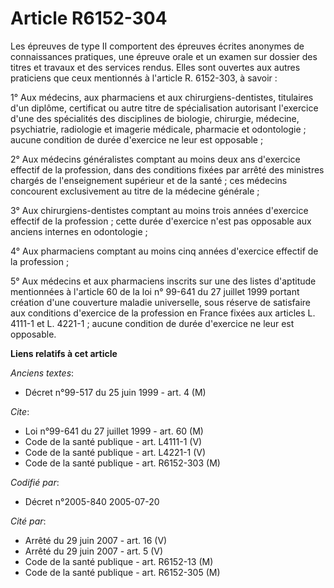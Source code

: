 # Article R6152-304

Les épreuves de type II comportent des épreuves écrites anonymes de connaissances pratiques, une épreuve orale et un examen
sur dossier des titres et travaux et des services rendus. Elles sont ouvertes aux autres praticiens que ceux mentionnés à
l'article R. 6152-303, à savoir :

1° Aux médecins, aux pharmaciens et aux chirurgiens-dentistes, titulaires d'un diplôme, certificat ou autre titre de
spécialisation autorisant l'exercice d'une des spécialités des disciplines de biologie, chirurgie, médecine, psychiatrie,
radiologie et imagerie médicale, pharmacie et odontologie ; aucune condition de durée d'exercice ne leur est opposable ;

2° Aux médecins généralistes comptant au moins deux ans d'exercice effectif de la profession, dans des conditions fixées par
arrêté des ministres chargés de l'enseignement supérieur et de la santé ; ces médecins concourent exclusivement au titre de
la médecine générale ;

3° Aux chirurgiens-dentistes comptant au moins trois années d'exercice effectif de la profession ; cette durée d'exercice
n'est pas opposable aux anciens internes en odontologie ;

4° Aux pharmaciens comptant au moins cinq années d'exercice effectif de la profession ;

5° Aux médecins et aux pharmaciens inscrits sur une des listes d'aptitude mentionnées à l'article 60 de la loi n° 99-641 du
27 juillet 1999 portant création d'une couverture maladie universelle, sous réserve de satisfaire aux conditions d'exercice
de la profession en France fixées aux articles L. 4111-1 et L. 4221-1 ; aucune condition de durée d'exercice ne leur est
opposable.

**Liens relatifs à cet article**

_Anciens textes_:

  - Décret n°99-517 du 25 juin 1999 - art. 4 (M)

_Cite_:

  - Loi n°99-641 du 27 juillet 1999 - art. 60 (M)
  - Code de la santé publique - art. L4111-1 (V)
  - Code de la santé publique - art. L4221-1 (V)
  - Code de la santé publique - art. R6152-303 (M)

_Codifié par_:

  - Décret n°2005-840 2005-07-20

_Cité par_:

  - Arrêté du 29 juin 2007 - art. 16 (V)
  - Arrêté du 29 juin 2007 - art. 5 (V)
  - Code de la santé publique - art. R6152-13 (M)
  - Code de la santé publique - art. R6152-305 (M)
